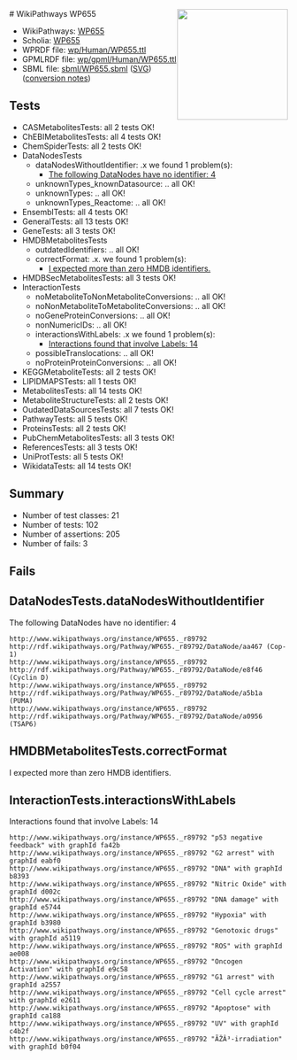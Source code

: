 <img style="float: right; width: 200px" src="../logo.png" />
# WikiPathways WP655

* WikiPathways: [WP655](https://identifiers.org/wikipathways:WP655)
* Scholia: [WP655](https://scholia.toolforge.org/wikipathways/WP655)
* WPRDF file: [wp/Human/WP655.ttl](../wp/Human/WP655.ttl)
* GPMLRDF file: [wp/gpml/Human/WP655.ttl](../wp/gpml/Human/WP655.ttl)
* SBML file: [sbml/WP655.sbml](../sbml/WP655.sbml) ([SVG](../sbml/WP655.svg)) ([conversion notes](../sbml/WP655.txt))

## Tests
* CASMetabolitesTests: all 2 tests OK!
* ChEBIMetabolitesTests: all 4 tests OK!
* ChemSpiderTests: all 2 tests OK!
* DataNodesTests
    * dataNodesWithoutIdentifier: .x we found 1 problem(s):
        * [The following DataNodes have no identifier: 4](#d2d32fa3)
    * unknownTypes_knownDatasource: .. all OK!
    * unknownTypes: .. all OK!
    * unknownTypes_Reactome: .. all OK!
* EnsemblTests: all 4 tests OK!
* GeneralTests: all 13 tests OK!
* GeneTests: all 3 tests OK!
* HMDBMetabolitesTests
    * outdatedIdentifiers: .. all OK!
    * correctFormat: .x. we found 1 problem(s):
        * [I expected more than zero HMDB identifiers.](#ad154c1e)
* HMDBSecMetabolitesTests: all 3 tests OK!
* InteractionTests
    * noMetaboliteToNonMetaboliteConversions: .. all OK!
    * noNonMetaboliteToMetaboliteConversions: .. all OK!
    * noGeneProteinConversions: .. all OK!
    * nonNumericIDs: .. all OK!
    * interactionsWithLabels: .x we found 1 problem(s):
        * [Interactions found that involve Labels: 14](#fe97a8bc)
    * possibleTranslocations: .. all OK!
    * noProteinProteinConversions: .. all OK!
* KEGGMetaboliteTests: all 2 tests OK!
* LIPIDMAPSTests: all 1 tests OK!
* MetabolitesTests: all 14 tests OK!
* MetaboliteStructureTests: all 2 tests OK!
* OudatedDataSourcesTests: all 7 tests OK!
* PathwayTests: all 5 tests OK!
* ProteinsTests: all 2 tests OK!
* PubChemMetabolitesTests: all 3 tests OK!
* ReferencesTests: all 3 tests OK!
* UniProtTests: all 5 tests OK!
* WikidataTests: all 14 tests OK!


## Summary

* Number of test classes: 21
* Number of tests: 102
* Number of assertions: 205
* Number of fails: 3

## Fails

<a name="d2d32fa3" />

## DataNodesTests.dataNodesWithoutIdentifier

The following DataNodes have no identifier: 4
```
http://www.wikipathways.org/instance/WP655._r89792 http://rdf.wikipathways.org/Pathway/WP655._r89792/DataNode/aa467 (Cop-1)
http://www.wikipathways.org/instance/WP655._r89792 http://rdf.wikipathways.org/Pathway/WP655._r89792/DataNode/e8f46 (Cyclin D)
http://www.wikipathways.org/instance/WP655._r89792 http://rdf.wikipathways.org/Pathway/WP655._r89792/DataNode/a5b1a (PUMA)
http://www.wikipathways.org/instance/WP655._r89792 http://rdf.wikipathways.org/Pathway/WP655._r89792/DataNode/a0956 (TSAP6)
```

<a name="ad154c1e" />

## HMDBMetabolitesTests.correctFormat

I expected more than zero HMDB identifiers.
<a name="fe97a8bc" />

## InteractionTests.interactionsWithLabels

Interactions found that involve Labels: 14
```
http://www.wikipathways.org/instance/WP655._r89792 "p53 negative feedback" with graphId fa42b
http://www.wikipathways.org/instance/WP655._r89792 "G2 arrest" with graphId eabf0
http://www.wikipathways.org/instance/WP655._r89792 "DNA" with graphId b8393
http://www.wikipathways.org/instance/WP655._r89792 "Nitric Oxide" with graphId d002c
http://www.wikipathways.org/instance/WP655._r89792 "DNA damage" with graphId e5744
http://www.wikipathways.org/instance/WP655._r89792 "Hypoxia" with graphId b3980
http://www.wikipathways.org/instance/WP655._r89792 "Genotoxic drugs" with graphId a5119
http://www.wikipathways.org/instance/WP655._r89792 "ROS" with graphId ae008
http://www.wikipathways.org/instance/WP655._r89792 "Oncogen Activation" with graphId e9c58
http://www.wikipathways.org/instance/WP655._r89792 "G1 arrest" with graphId a2557
http://www.wikipathways.org/instance/WP655._r89792 "Cell cycle arrest" with graphId e2611
http://www.wikipathways.org/instance/WP655._r89792 "Apoptose" with graphId ca188
http://www.wikipathways.org/instance/WP655._r89792 "UV" with graphId c4b2f
http://www.wikipathways.org/instance/WP655._r89792 "ÃŽÂ³-irradiation" with graphId b0f04
```


